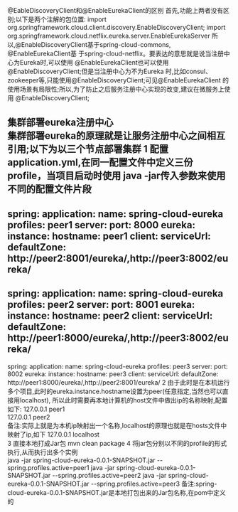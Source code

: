 @EableDiscoveryClient和@EnableEurekaClient的区别
    首先,功能上两者没有区别;以下是两个注解的包位置:
    import org.springframework.cloud.client.discovery.EnableDiscoveryClient;
    import org.springframework.cloud.netflix.eureka.server.EnableEurekaServer
    所以,@EnableDiscoveryClient基于spring-cloud-commons, @EnableEurekaClient基
    于spring-cloud-netflix。要表达的意思就是说当注册中心为Eureka时,可以使用
    @EnableEurekaClient也可以使用@EnableDiscoveryClient;但是当注册中心为不为Eureka
    时,比如consul、zookeeper等,只能使用@EnableDiscoveryClient;可见@EnableEurekaClient
    的使用场景有局限性;所以,为了防止之后服务注册中心实现的改变,建议在微服务上使用
    @EnableDiscoveryClient;
    
集群部署eureka注册中心    
    集群部署eureka的原理就是让服务注册中心之间相互引用;以下为以三个节点部署集群
1 配置application.yml,在同一配置文件中定义三份profile，当项目启动时使用 java -jar传入参数来使用不同的配置文件片段
---
spring:
  application:
    name: spring-cloud-eureka
  profiles: peer1
server:
  port: 8000
eureka:
  instance:
    hostname: peer1
  client:
    serviceUrl:
      defaultZone: http://peer2:8001/eureka/,http://peer3:8002/eureka/
---
spring:
  application:
    name: spring-cloud-eureka
  profiles: peer2
server:
  port: 8001
eureka:
  instance:
    hostname: peer2
  client:
    serviceUrl:
      defaultZone: http://peer1:8000/eureka/,http://peer3:8002/eureka/
---
spring:
  application:
    name: spring-cloud-eureka
  profiles: peer3
server:
  port: 8002
eureka:
  instance:
    hostname: peer3
  client:
    serviceUrl:
      defaultZone: http://peer1:8000/eureka/,http://peer2:8001/eureka/ 
2 由于此时是在本机运行多个项目,此时的eureka.instance.hostname设置为peer(任意指定,当然也可以直接用localhost),
所以此时需要再本地计算机的host文件中做出ip的名称映射,配置如下:
127.0.0.1 peer1  
127.0.0.1 peer2        
备注:实际上就是为本机ip映射出一个名称,localhost的原理也就是在hosts文件中映射了ip,如下
127.0.0.1 localhost     
3 直接本地打成Jar包
mvn clean package
4 将jar包分别以不同的profile的形式执行,从而执行出多个实例      
java -jar spring-cloud-eureka-0.0.1-SNAPSHOT.jar --spring.profiles.active=peer1
java -jar spring-cloud-eureka-0.0.1-SNAPSHOT.jar --spring.profiles.active=peer2
java -jar spring-cloud-eureka-0.0.1-SNAPSHOT.jar --spring.profiles.active=peer3
备注:spring-cloud-eureka-0.0.1-SNAPSHOT.jar是本地打包出来的Jar包名称,在pom中定义的    